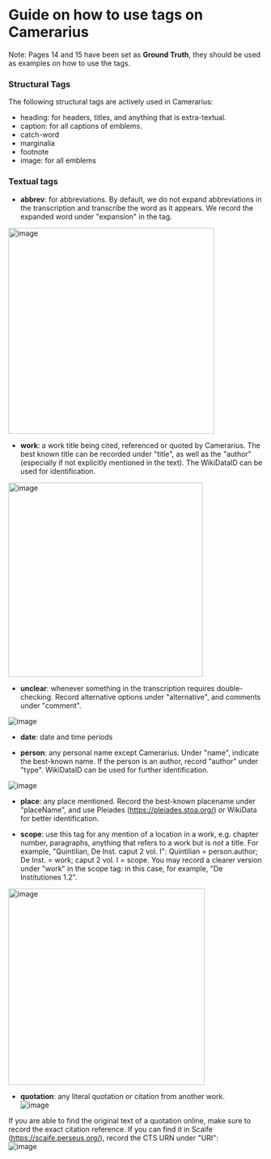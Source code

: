 # Guide on how to use tags on Camerarius

Note: Pages 14 and 15 have been set as **Ground Truth**, they should be used as examples on how to use the tags. 


### Structural Tags

The following structural tags are actively used in Camerarius: 

* heading: for headers, titles, and anything that is extra-textual. 
* caption: for all captions of emblems. 
* catch-word
* marginalia
* footnote
* image: for all emblems

### Textual tags

* **abbrev**: for abbreviations. By default, we do not expand abbreviations in the transcription and transcribe the word as it appears. We record the expanded word under "expansion" in the tag.
<img width="407" alt="image" src="https://github.com/user-attachments/assets/85ec8a53-909f-4457-8486-0bccbc35ea1a" />

* **work**: a work title being cited, referenced or quoted by Camerarius. The best known title can be recorded under "title", as well as the "author" (especially if not explicitly mentioned in the text). The WikiDataID can be used for identification.
<img width="384" alt="image" src="https://github.com/user-attachments/assets/19187312-c0ec-43cf-bbe0-ebefe81b3351" />   

* **unclear**: whenever something in the transcription requires double-checking. Record alternative options under "alternative", and comments under "comment".

![image](https://github.com/user-attachments/assets/2fb1b2cf-0417-4bd8-9db0-deafa52b1f15)     

* **date**: date and time periods    
  
* **person**: any personal name except Camerarius. Under "name", indicate the best-known name. If the person is an author, record "author" under "type". WikiDataID can be used for further identification.

![image](https://github.com/user-attachments/assets/625e0503-717a-486e-a680-4ff799b3d496)   

* **place**: any place mentioned. Record the best-known placename under "placeName", and use Pleiades (https://pleiades.stoa.org/) or WikiData for better identification.
  
* **scope**: use this tag for any mention of a location in a work, e.g. chapter number, paragraphs, anything that refers to a work but is _not_ a title. For example, "Quintilian, De Inst. caput 2 vol. I": Quintilian = person.author; De Inst. = work; caput 2 vol. I = scope. You may record a clearer version under "work" in the scope tag: in this case, for example, "De Institutiones 1.2".
<img width="388" alt="image" src="https://github.com/user-attachments/assets/8779b8cc-6ce8-4a2f-a18e-6bbfa996b966" />


* **quotation**: any literal quotation or citation from another work.   
![image](https://github.com/user-attachments/assets/8e843202-7f9f-4c6a-80ec-f379eaf9e51f)   

If you are able to find the original text of a quotation online, make sure to record the exact citation reference. If you can find it in Scaife (https://scaife.perseus.org/), record the CTS URN under "URI":   
![image](https://github.com/user-attachments/assets/1c0338a4-73d0-47b9-bc5b-7e253469adc3)
  


